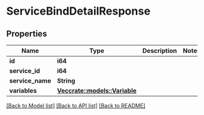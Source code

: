 # ServiceBindDetailResponse

## Properties

Name | Type | Description | Notes
------------ | ------------- | ------------- | -------------
**id** | **i64** |  | 
**service_id** | **i64** |  | 
**service_name** | **String** |  | 
**variables** | [**Vec<crate::models::Variable>**](Variable.md) |  | 

[[Back to Model list]](../README.md#documentation-for-models) [[Back to API list]](../README.md#documentation-for-api-endpoints) [[Back to README]](../README.md)


